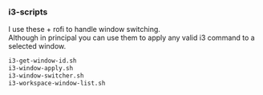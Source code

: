 ### i3-scripts

I use these + rofi to handle window switching. \
Although in principal you can use them to 
apply any valid i3 command to a selected window.

```bash
i3-get-window-id.sh
i3-window-apply.sh
i3-window-switcher.sh
i3-workspace-window-list.sh
```

